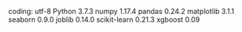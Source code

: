 coding: utf-8
Python 3.7.3
numpy 1.17.4
pandas 0.24.2
matplotlib 3.1.1
seaborn 0.9.0
joblib 0.14.0
scikit-learn 0.21.3
xgboost 0.09